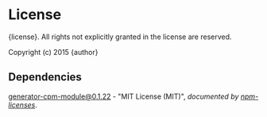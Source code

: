 # License

{license}. All rights not explicitly granted in the license are reserved.

Copyright (c) 2015 {author}

## Dependencies
[generator-cpm-module@0.1.22](&quot;https://github.com/Cellarise/generator-cpm-module&quot;) - &quot;MIT License (MIT)&quot;, 
*documented by [npm-licenses](http://github.com/AceMetrix/npm-license.git)*.
